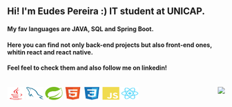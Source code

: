 ## Hi! I'm Eudes Pereira :) IT student at UNICAP.

#### My fav languages are JAVA, SQL and Spring Boot.

#### Here you can find not only back-end projects but also front-end ones, whitin react and react native.

#### Feel feel to check them and also follow me on linkedin!
  
<div style="display: inline_block"><br>
  <img align="center" alt="Eudes-J" height="30" width="40" src="https://raw.githubusercontent.com/devicons/devicon/master/icons/java/java-plain.svg">
  <img align="center" alt="Eudes-SQL" height="30" width="40" src="https://raw.githubusercontent.com/devicons/devicon/master/icons/mysql/mysql-original.svg">
  <img align="center" alt="Eudes-Spring" height="30" width="40" src="https://raw.githubusercontent.com/devicons/devicon/master/icons/spring/spring-original.svg">
  <img align="center" alt="Eudes-HTML" height="30" width="40" src="https://raw.githubusercontent.com/devicons/devicon/master/icons/html5/html5-original.svg">
  <img align="center" alt="Eudes-CSS" height="30" width="40" src="https://raw.githubusercontent.com/devicons/devicon/master/icons/css3/css3-original.svg">
  <img align="center" alt="Eudes-Js" height="30" width="40" src="https://raw.githubusercontent.com/devicons/devicon/master/icons/javascript/javascript-plain.svg">
  <img align="center" alt="Eudes-React" height="30" width="40" src="https://raw.githubusercontent.com/devicons/devicon/master/icons/react/react-original.svg">
    <a href="https://www.linkedin.com/in/eudes-pereira-a2924a224/" target="_blank"><img src="https://img.shields.io/badge/-LinkedIn-%230077B5?style=for-the-badge&logo=linkedin&logoColor=white" target="_blank" align= right></a>
</div>

